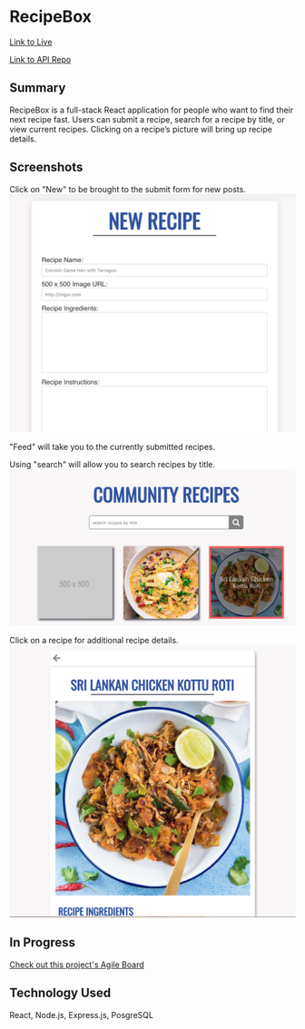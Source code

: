 # RecipeBox

[Link to Live](https://recipe-box.victorialgodfrey.now.sh/)

[Link to API Repo](https://github.com/inertiawhoosh/my-recipe-box-api)

## Summary

RecipeBox is a full-stack React application for people who want to find their next recipe fast. Users can submit a recipe, search for a recipe by title, or view current recipes. Clicking on a recipe’s picture will bring up recipe details.

## Screenshots

Click on "New" to be brought to the submit form for new posts. 
![new recipe page](./Pictures/New.png)

"Feed" will take you to the currently submitted recipes. 

Using "search" will allow you to search recipes by title. 
![Recipe feed page](./Pictures/Recipes.png)

Click on a recipe for additional recipe details.
![Recipe detail page](./Pictures/RecipeDetails.png)

## In Progress

[Check out this project's Agile Board](https://trello.com/b/1X6UxStR/my-recipe-box)

## Technology Used 

React, Node.js, Express.js, PosgreSQL
